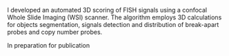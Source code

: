 I developed an automated 3D scoring of FISH signals using a confocal Whole Slide Imaging (WSI) scanner. The algorithm employs 3D calculations for objects segmentation, signals detection and distribution of break-apart probes and copy number probes.

In preparation for publication

